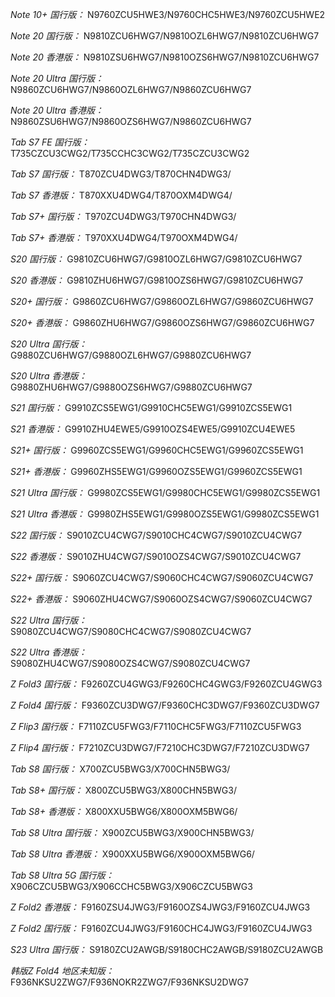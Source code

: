 *Note 10+ 国行版：*
N9760ZCU5HWE3/N9760CHC5HWE3/N9760ZCU5HWE2

*Note 20 国行版：*
N9810ZCU6HWG7/N9810OZL6HWG7/N9810ZCU6HWG7

*Note 20 香港版：*
N9810ZSU6HWG7/N9810OZS6HWG7/N9810ZCU6HWG7

*Note 20 Ultra 国行版：*
N9860ZCU6HWG7/N9860OZL6HWG7/N9860ZCU6HWG7

*Note 20 Ultra 香港版：*
N9860ZSU6HWG7/N9860OZS6HWG7/N9860ZCU6HWG7

*Tab S7 FE 国行版：*
T735CZCU3CWG2/T735CCHC3CWG2/T735CZCU3CWG2

*Tab S7 国行版：*
T870ZCU4DWG3/T870CHN4DWG3/

*Tab S7 香港版：*
T870XXU4DWG4/T870OXM4DWG4/

*Tab S7+ 国行版：*
T970ZCU4DWG3/T970CHN4DWG3/

*Tab S7+ 香港版：*
T970XXU4DWG4/T970OXM4DWG4/

*S20 国行版：*
G9810ZCU6HWG7/G9810OZL6HWG7/G9810ZCU6HWG7

*S20 香港版：*
G9810ZHU6HWG7/G9810OZS6HWG7/G9810ZCU6HWG7

*S20+ 国行版：*
G9860ZCU6HWG7/G9860OZL6HWG7/G9860ZCU6HWG7

*S20+ 香港版：*
G9860ZHU6HWG7/G9860OZS6HWG7/G9860ZCU6HWG7

*S20 Ultra 国行版：*
G9880ZCU6HWG7/G9880OZL6HWG7/G9880ZCU6HWG7

*S20 Ultra 香港版：*
G9880ZHU6HWG7/G9880OZS6HWG7/G9880ZCU6HWG7

*S21 国行版：*
G9910ZCS5EWG1/G9910CHC5EWG1/G9910ZCS5EWG1

*S21 香港版：*
G9910ZHU4EWE5/G9910OZS4EWE5/G9910ZCU4EWE5

*S21+ 国行版：*
G9960ZCS5EWG1/G9960CHC5EWG1/G9960ZCS5EWG1

*S21+ 香港版：*
G9960ZHS5EWG1/G9960OZS5EWG1/G9960ZCS5EWG1

*S21 Ultra 国行版：*
G9980ZCS5EWG1/G9980CHC5EWG1/G9980ZCS5EWG1

*S21 Ultra 香港版：*
G9980ZHS5EWG1/G9980OZS5EWG1/G9980ZCS5EWG1

*S22 国行版：*
S9010ZCU4CWG7/S9010CHC4CWG7/S9010ZCU4CWG7

*S22 香港版：*
S9010ZHU4CWG7/S9010OZS4CWG7/S9010ZCU4CWG7

*S22+ 国行版：*
S9060ZCU4CWG7/S9060CHC4CWG7/S9060ZCU4CWG7

*S22+ 香港版：*
S9060ZHU4CWG7/S9060OZS4CWG7/S9060ZCU4CWG7

*S22 Ultra 国行版：*
S9080ZCU4CWG7/S9080CHC4CWG7/S9080ZCU4CWG7

*S22 Ultra 香港版：*
S9080ZHU4CWG7/S9080OZS4CWG7/S9080ZCU4CWG7

*Z Fold3 国行版：*
F9260ZCU4GWG3/F9260CHC4GWG3/F9260ZCU4GWG3

*Z Fold4 国行版：*
F9360ZCU3DWG7/F9360CHC3DWG7/F9360ZCU3DWG7

*Z Flip3 国行版：*
F7110ZCU5FWG3/F7110CHC5FWG3/F7110ZCU5FWG3

*Z Flip4 国行版：*
F7210ZCU3DWG7/F7210CHC3DWG7/F7210ZCU3DWG7

*Tab S8 国行版：*
X700ZCU5BWG3/X700CHN5BWG3/

*Tab S8+ 国行版：*
X800ZCU5BWG3/X800CHN5BWG3/

*Tab S8+ 香港版：*
X800XXU5BWG6/X800OXM5BWG6/

*Tab S8 Ultra 国行版：*
X900ZCU5BWG3/X900CHN5BWG3/

*Tab S8 Ultra 香港版：*
X900XXU5BWG6/X900OXM5BWG6/

*Tab S8 Ultra 5G 国行版：*
X906CZCU5BWG3/X906CCHC5BWG3/X906CZCU5BWG3

*Z Fold2 香港版：*
F9160ZSU4JWG3/F9160OZS4JWG3/F9160ZCU4JWG3

*Z Fold2 国行版：*
F9160ZCU4JWG3/F9160CHC4JWG3/F9160ZCU4JWG3

*S23 Ultra 国行版：*
S9180ZCU2AWGB/S9180CHC2AWGB/S9180ZCU2AWGB

*韩版Z Fold4 地区未知版：*
F936NKSU2ZWG7/F936NOKR2ZWG7/F936NKSU2DWG7

